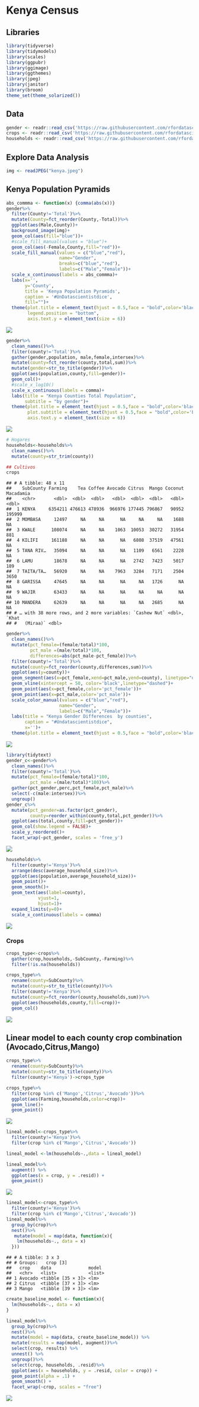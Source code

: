 Kenya Census
================

## Libraries

``` r
library(tidyverse)
library(tidymodels)
library(scales)
library(ggpubr)
library(ggimage) 
library(ggthemes)
library(jpeg)
library(janitor)
library(broom)
theme_set(theme_solarized())
```

## Data

``` r
gender <- readr::read_csv('https://raw.githubusercontent.com/rfordatascience/tidytuesday/master/data/2021/2021-01-19/gender.csv')
crops <- readr::read_csv('https://raw.githubusercontent.com/rfordatascience/tidytuesday/master/data/2021/2021-01-19/crops.csv')
households <- readr::read_csv('https://raw.githubusercontent.com/rfordatascience/tidytuesday/master/data/2021/2021-01-19/households.csv')
```

## Explore Data Analysis

``` r
img <- readJPEG("kenya.jpeg")
```

## Kenya Population Pyramids

``` r
abs_commma <- function(x) {comma(abs(x))}
gender%>%
  filter(County!='Total')%>%
  mutate(County=fct_reorder(County,-Total))%>%
  ggplot(aes(Male,County))+
  background_image(img)+
  geom_col(aes(fill="blue"))+
  #scale_fill_manual(values = "blue")+
  geom_col(aes(-Female,County,fill="red"))+
  scale_fill_manual(values = c("blue","red"),
                    name="Gender",
                    breaks=c("blue","red"),
                    labels=c("Male","Female"))+
  scale_x_continuous(labels = abs_commma)+
  labs(x='',
       y='County',
       title = 'Kenya Population Pyramids',
       caption = '#UnDatascientistdice',
       fill="")+
  theme(plot.title = element_text(hjust = 0.5,face = "bold",color='black'),
        legend.position = "bottom",
        axis.text.y = element_text(size = 6))
```

![](kenya_Census_files/figure-gfm/unnamed-chunk-4-1.png)<!-- -->

``` r
gender%>%
  clean_names()%>%
  filter(county!='Total')%>%
  gather(gender,population, male,female,intersex)%>%
  mutate(county=fct_reorder(county,total,sum))%>%
  mutate(gender=str_to_title(gender))%>%
  ggplot(aes(population,county,fill=gender))+
  geom_col()+
  #scale_x_log10()
  scale_x_continuous(labels = comma)+
  labs(title = "Kenya Counties Total Population",
       subtitle = "by gender")+
  theme(plot.title = element_text(hjust = 0.5,face = "bold",color='black'),
        plot.subtitle = element_text(hjust = 0.5,face = "bold",color='black'),
        axis.text.y = element_text(size = 6))
```

![](kenya_Census_files/figure-gfm/unnamed-chunk-5-1.png)<!-- -->

``` r
# Hogares
households<-households%>%
  clean_names()%>%
  mutate(county=str_trim(county))

## Cultivos
crops
```

    ## # A tibble: 48 x 11
    ##    SubCounty Farming    Tea Coffee Avocado Citrus  Mango Coconut Macadamia
    ##    <chr>       <dbl>  <dbl>  <dbl>   <dbl>  <dbl>  <dbl>   <dbl>     <dbl>
    ##  1 KENYA     6354211 476613 478936  966976 177445 796867   90952    195999
    ##  2 MOMBASA     12497     NA     NA      NA     NA     NA    1688        NA
    ##  3 KWALE      108074     NA     NA    1063  10053  30272   31954       881
    ##  4 KILIFI     161188     NA     NA      NA   6808  37519   47561        NA
    ##  5 TANA RIV…   35094     NA     NA      NA   1109   6561    2228        NA
    ##  6 LAMU        18678     NA     NA      NA   2742   7423    5017       189
    ##  7 TAITA/TA…   56920     NA     NA    7963   3284   7171    2504      3650
    ##  8 GARISSA     47645     NA     NA      NA     NA   1726      NA        NA
    ##  9 WAJIR       63433     NA     NA      NA     NA     NA      NA        NA
    ## 10 MANDERA     62639     NA     NA      NA     NA   2685      NA        NA
    ## # … with 38 more rows, and 2 more variables: `Cashew Nut` <dbl>, `Khat
    ## #   (Miraa)` <dbl>

``` r
gender%>%
  clean_names()%>%
  mutate(pct_female=(female/total)*100,
         pct_male =(male/total)*100,
         differences=abs(pct_male-pct_female))%>%
  filter(county!='Total')%>%
  mutate(county=fct_reorder(county,differences,sum))%>%
  ggplot(aes(y=county))+
  geom_segment(aes(x=pct_female,xend=pct_male,yend=county), linetype="dashed",color="gray")+
  geom_vline(xintercept = 50, color='black',linetype="dashed")+
  geom_point(aes(x=pct_female,color='pct_female'))+
  geom_point(aes(x=pct_male,color='pct_male'))+
  scale_color_manual(values = c("blue","red"),
                    name="Gender",
                    labels=c("Male","Female"))+
  labs(title = "Kenya Gender Differences  by counties",
       caption = "#Undatascientistdice",
       x='')+
  theme(plot.title = element_text(hjust = 0.5,face = "bold",color='black'))
```

![](kenya_Census_files/figure-gfm/unnamed-chunk-7-1.png)<!-- -->

``` r
library(tidytext)
gender_c<-gender%>%
  clean_names()%>%
  filter(county!='Total')%>%
  mutate(pct_female=(female/total)*100,
         pct_male =(male/total)*100)%>%
  gather(pct_gender,perc,pct_female,pct_male)%>%
  select(-c(male:intersex))%>%
  ungroup()
gender_c%>%
  mutate(pct_gender=as.factor(pct_gender),
         county=reorder_within(county,total,pct_gender))%>%
  ggplot(aes(total,county,fill=pct_gender))+
  geom_col(show.legend = FALSE)+
  scale_y_reordered()+
  facet_wrap(~pct_gender, scales = 'free_y')
```

![](kenya_Census_files/figure-gfm/unnamed-chunk-8-1.png)<!-- -->

``` r
households%>%
  filter(county!='Kenya')%>%
  arrange(desc(average_household_size))%>%
  ggplot(aes(population,average_household_size))+
  geom_point()+
  geom_smooth()+
  geom_text(aes(label=county),
            vjust=1,
            hjust=1)+
  expand_limits(y=0)+
  scale_x_continuous(labels = comma)
```

![](kenya_Census_files/figure-gfm/unnamed-chunk-9-1.png)<!-- -->

### Crops

``` r
crops_type<-crops%>%
  gather(crop,households,-SubCounty,-Farming)%>%
  filter(!is.na(households))

crops_type%>%
  rename(county=SubCounty)%>%
  mutate(county=str_to_title(county))%>%
  filter(county!='Kenya')%>%
  mutate(county=fct_reorder(county,households,sum))%>%
  ggplot(aes(households,county,fill=crop))+
  geom_col()
```

![](kenya_Census_files/figure-gfm/unnamed-chunk-10-1.png)<!-- -->

## Linear model to each county crop combination (Avocado,Citrus,Mango)

``` r
crops_type%>%
  rename(county=SubCounty)%>%
  mutate(county=str_to_title(county))%>%
  filter(county!='Kenya')->crops_type

crops_type%>%
  filter(crop %in% c('Mango','Citrus','Avocado'))%>%
  ggplot(aes(Farming,households,color=crop))+
  geom_line()+
  geom_point()
```

![](kenya_Census_files/figure-gfm/unnamed-chunk-11-1.png)<!-- -->

``` r
lineal_model<-crops_type%>%
  filter(county!='Kenya')%>%
  filter(crop %in% c('Mango','Citrus','Avocado'))
```

``` r
lineal_model <-lm(households~.,data = lineal_model)
```

``` r
lineal_model%>%
  augment() %>%
  ggplot(aes(x = crop, y = .resid)) + 
  geom_point()
```

![](kenya_Census_files/figure-gfm/unnamed-chunk-14-1.png)<!-- -->

``` r
lineal_model<-crops_type%>%
  filter(county!='Kenya')%>%
  filter(crop %in% c('Mango','Citrus','Avocado'))
lineal_model%>%
  group_by(crop)%>%
  nest()%>%
   mutate(model = map(data, function(x){
    lm(households~., data = x)
  }))
```

    ## # A tibble: 3 x 3
    ## # Groups:   crop [3]
    ##   crop    data              model 
    ##   <chr>   <list>            <list>
    ## 1 Avocado <tibble [35 × 3]> <lm>  
    ## 2 Citrus  <tibble [37 × 3]> <lm>  
    ## 3 Mango   <tibble [39 × 3]> <lm>

``` r
create_baseline_model <- function(x){
  lm(households~., data = x)
}

lineal_model%>%
  group_by(crop)%>%
  nest()%>%
  mutate(model = map(data, create_baseline_model)) %>% 
  mutate(results = map(model, augment))%>%
  select(crop, results) %>% 
  unnest() %>% 
  ungroup()%>%
  select(crop, households, .resid)%>%
  ggplot(aes(x = households, y = .resid, color = crop)) + 
  geom_point(alpha = .1) + 
  geom_smooth() + 
  facet_wrap(~crop, scales = "free")
```

![](kenya_Census_files/figure-gfm/unnamed-chunk-16-1.png)<!-- -->
